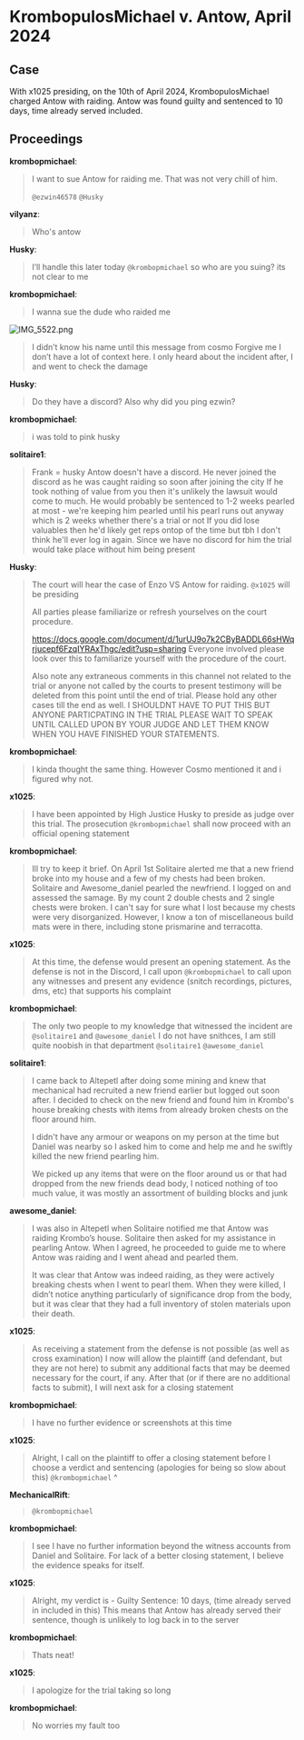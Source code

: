 # KrombopulosMichael v. Antow, April 2024
## Case

With x1025 presiding, on the 10th of April 2024, KrombopulosMichael charged Antow with raiding. Antow was found guilty and sentenced to 10 days, time already served included.

## Proceedings
**krombopmichael**:

> I want to sue Antow for raiding me. That was not very chill of him. 
> 
> 
> `@ezwin46578` 
> `@Husky`

**vilyanz**:

> Who's antow

**Husky**:

> I’ll handle this later today
> `@krombopmichael` so who are you suing? its not clear to me

**krombopmichael**:

> I wanna sue the dude who raided me
> 

![IMG_5522.png](../../assets/judiciary/krombopulos_v_antow_april_2024/IMG_5522.png)

> I didn’t know his name until this message from cosmo
> Forgive me I don’t have a lot of context here. I only heard about the incident after, I and went to check the damage

**Husky**:

> Do they have a discord? Also why did you ping ezwin?

**krombopmichael**:

> i was told to pink husky

**solitaire1**:

> Frank = husky
> Antow doesn't have a discord. He never joined the discord as he was caught raiding so soon after joining the city
> If he took nothing of value from you then it's unlikely the lawsuit would come to much. He would probably be sentenced to 1-2 weeks pearled at most - we're keeping him pearled until his pearl runs out anyway which is 2 weeks whether there's a trial or not
> If you did lose valuables then he'd likely get reps ontop of the time but tbh I don't think he'll ever log in again. Since we have no discord for him the trial would take place without him being present

**Husky**:

> The court will hear the case of Enzo VS Antow for raiding. 
> `@x1025` will be presiding
> 
> All parties please familiarize or refresh yourselves on the court procedure. 
> 
> https://docs.google.com/document/d/1urUJ9o7k2CByBADDL66sHWqrjucepf6FzqIYRAxThgc/edit?usp=sharing Everyone involved please look over this to familiarize yourself with the procedure  of the court.
> 
> Also note any extraneous comments in this channel not related to the trial or anyone not called by the courts to present  testimony will be deleted from this point until the end of trial. Please hold any other cases till the end as well. I SHOULDNT HAVE TO PUT THIS BUT ANYONE PARTICPATING IN THE TRIAL PLEASE WAIT TO SPEAK UNTIL CALLED UPON BY YOUR JUDGE AND LET THEM KNOW WHEN YOU HAVE FINISHED YOUR STATEMENTS.

**krombopmichael**:

> I kinda thought the same thing. However Cosmo mentioned it and i figured why not.

**x1025**:

> I have been appointed by High Justice Husky to preside as judge over this trial. The prosecution `@krombopmichael` shall now proceed with an official opening statement

**krombopmichael**:

> Ill try to keep it brief. On April 1st Solitaire alerted me that a new friend broke into my house and a few of my chests had been broken. Solitaire and Awesome_daniel pearled the newfriend. I logged on and assessed the samage. By my count 2 double chests and 2 single chests were broken. I can't say for sure what I lost because my chests were very disorganized. However, I know a ton of miscellaneous build mats were in there, including stone prismarine and terracotta.

**x1025**:

> At this time, the defense would present an opening statement. As the defense is not in the Discord, I call upon `@krombopmichael` to call upon any witnesses and present any evidence (snitch recordings, pictures, dms, etc) that supports his complaint

**krombopmichael**:

> The only two people to my knowledge that witnessed the incident are `@solitaire1` and `@awesome_daniel`
> I do not have snithces, I am still quite noobish in that department
> `@solitaire1` `@awesome_daniel`

**solitaire1**:

> I came back to Altepetl after doing some mining and knew that mechanical had recruited a new friend earlier but logged out soon after. I decided to check on the new friend and found him in Krombo's house breaking chests with items from already broken chests on the floor around him.
> 
> I didn't have any armour or weapons on my person at the time but Daniel was nearby so I asked him to come and help me and he swiftly killed the new friend pearling him.
> 
> We picked up any items that were on the floor around us or that had dropped from the new friends dead body, I noticed nothing of too much value, it was mostly an assortment of building blocks and junk

**awesome_daniel**:

> I was also in Altepetl when Solitaire notified me that Antow was raiding Krombo’s house. Solitaire then asked for my assistance in pearling Antow. When I agreed, he proceeded to guide me to where Antow was raiding and I went ahead and pearled them.
> 
> It was clear that Antow was indeed raiding, as they were actively breaking chests when I went to pearl them. When they were killed, I didn’t notice anything particularly of significance drop from the body, but it was clear that they had a full inventory of stolen materials upon their death.

**x1025**:

> As receiving a statement from the defense is not possible (as well as cross examination) I now will allow the plaintiff (and defendant, but they are not here) to submit any additional facts that may be deemed necessary for the court, if any.
> After that (or if there are no additional facts to submit), I will next ask for a closing statement

**krombopmichael**:

> I have no further evidence or screenshots at this time

**x1025**:

> Alright, I call on the plaintiff to offer a closing statement before I choose a verdict and sentencing (apologies for being so slow about this)
> `@krombopmichael`  ^

**MechanicalRift**:

> `@krombopmichael`

**krombopmichael**:

> I see
> I have no further information beyond the witness accounts from Daniel and Solitaire. For lack of a better closing statement, I believe the evidence speaks for itself.

**x1025**:

> Alright, my verdict is - Guilty
> Sentence: 10 days, (time already served in included in this)
> This means that Antow has already served their sentence, though is unlikely to log back in to the server

**krombopmichael**:

> Thats neat!

**x1025**:

> I apologize for the trial taking so long

**krombopmichael**:

> No worries my fault too

